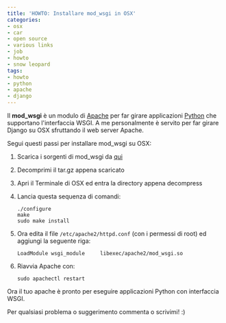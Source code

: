 ```yaml
---
title: 'HOWTO: Installare mod_wsgi in OSX'
categories:
- osx
- car
- open source
- various links
- job
- howto
- snow leopard
tags:
- howto
- python
- apache
- django
---
```

Il **mod_wsgi** è un modulo di [Apache](http://apache.org/) per far girare
applicazioni [Python](http://www.python.org) che supportano l'interfaccia
WSGI. A me personalmente è servito per far girare Django su OSX sfruttando il
web server Apache.

Segui questi passi per installare mod_wsgi su OSX:

  1. Scarica i sorgenti di mod_wsgi da [qui](http://code.google.com/p/modwsgi/downloads/list)
  2. Decomprimi il tar.gz appena scaricato
  3. Apri il Terminale di OSX ed entra la directory appena decompress
  4. Lancia questa sequenza di comandi:

     ```
     ./configure  
     make  
     sudo make install
     ```
  5. Ora edita il file ```/etc/apache2/httpd.conf``` (con i permessi di root) ed aggiungi la seguente riga:

     ```
     LoadModule wsgi_module     libexec/apache2/mod_wsgi.so
     ```
  6. Riavvia Apache con:

     ```
     sudo apachectl restart
     ```

Ora il tuo apache è pronto per eseguire applicazioni Python con interfaccia
WSGI.

Per qualsiasi problema o suggerimento commenta o scrivimi! :)